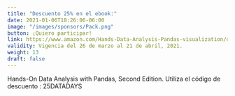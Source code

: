 ```yaml
---
title: "Descuento 25% en el ebook:"
date: 2021-01-06T18:26:06-06:00
image: "/images/sponsors/Pack.png"
button: ¡Quiero participar!
link: https://www.amazon.com/Hands-Data-Analysis-Pandas-visualization/dp/1800563450/ref=sr_1_1?dchild=1&keywords=Hands-On+Data+Analysis+with+Pandas%2C+Second+Edition&qid=1616136154&sr=8-1
validity: Vigencia del 26 de marzo al 21 de abril, 2021.
weight: 13
draft: false
---
```


Hands-On Data Analysis with Pandas, Second Edition. Utiliza el código de descuento : 25DATADAYS

